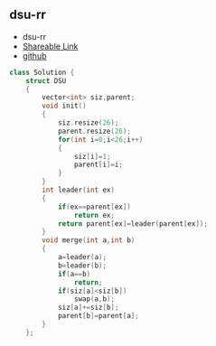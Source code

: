 
## dsu-rr

- dsu-rr
- [Shareable Link](https://thesobersobber.github.io/CP-Snippets/dsu-rr)
- [github](https://github.com/theSoberSobber/CP-Snippets/blob/main/snippets.json#L338)

```cpp
class Solution {
    struct DSU
    {
        vector<int> siz,parent;
        void init()
        {
            siz.resize(26);
            parent.resize(26);
            for(int i=0;i<26;i++)
            {
                siz[i]=1;
                parent[i]=i;
            }
        }
        int leader(int ex)
        {
            if(ex==parent[ex])
                return ex;
            return parent[ex]=leader(parent[ex]);
        }
        void merge(int a,int b)
        {
            a=leader(a);
            b=leader(b);
            if(a==b)
                return;
            if(siz[a]<siz[b])
                swap(a,b);
            siz[a]+=siz[b];
            parent[b]=parent[a];
        }
    };

```
